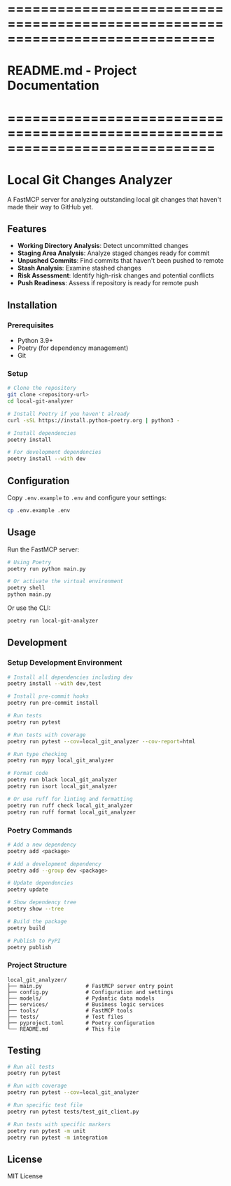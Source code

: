 # =============================================================================
# README.md - Project Documentation
# =============================================================================
# Local Git Changes Analyzer

A FastMCP server for analyzing outstanding local git changes that haven't made their way to GitHub yet.

## Features

- **Working Directory Analysis**: Detect uncommitted changes
- **Staging Area Analysis**: Analyze staged changes ready for commit
- **Unpushed Commits**: Find commits that haven't been pushed to remote
- **Stash Analysis**: Examine stashed changes
- **Risk Assessment**: Identify high-risk changes and potential conflicts
- **Push Readiness**: Assess if repository is ready for remote push

## Installation

### Prerequisites

- Python 3.9+
- Poetry (for dependency management)
- Git

### Setup

```bash
# Clone the repository
git clone <repository-url>
cd local-git-analyzer

# Install Poetry if you haven't already
curl -sSL https://install.python-poetry.org | python3 -

# Install dependencies
poetry install

# For development dependencies
poetry install --with dev
```

## Configuration

Copy `.env.example` to `.env` and configure your settings:

```bash
cp .env.example .env
```

## Usage

Run the FastMCP server:

```bash
# Using Poetry
poetry run python main.py

# Or activate the virtual environment
poetry shell
python main.py
```

Or use the CLI:

```bash
poetry run local-git-analyzer
```

## Development

### Setup Development Environment

```bash
# Install all dependencies including dev
poetry install --with dev,test

# Install pre-commit hooks
poetry run pre-commit install

# Run tests
poetry run pytest

# Run tests with coverage
poetry run pytest --cov=local_git_analyzer --cov-report=html

# Run type checking
poetry run mypy local_git_analyzer

# Format code
poetry run black local_git_analyzer
poetry run isort local_git_analyzer

# Or use ruff for linting and formatting
poetry run ruff check local_git_analyzer
poetry run ruff format local_git_analyzer
```

### Poetry Commands

```bash
# Add a new dependency
poetry add <package>

# Add a development dependency
poetry add --group dev <package>

# Update dependencies
poetry update

# Show dependency tree
poetry show --tree

# Build the package
poetry build

# Publish to PyPI
poetry publish
```

### Project Structure

```
local_git_analyzer/
├── main.py              # FastMCP server entry point
├── config.py            # Configuration and settings
├── models/              # Pydantic data models
├── services/            # Business logic services
├── tools/               # FastMCP tools
├── tests/               # Test files
├── pyproject.toml       # Poetry configuration
└── README.md            # This file
```

## Testing

```bash
# Run all tests
poetry run pytest

# Run with coverage
poetry run pytest --cov=local_git_analyzer

# Run specific test file
poetry run pytest tests/test_git_client.py

# Run tests with specific markers
poetry run pytest -m unit
poetry run pytest -m integration
```

## License

MIT License
